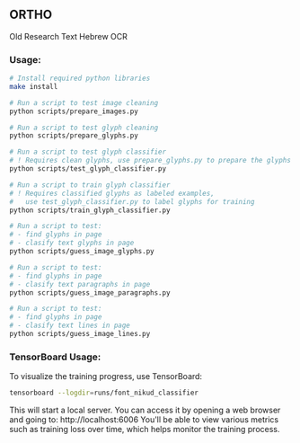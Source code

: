 ## ORTHO

Old Research Text Hebrew OCR

### Usage:

```sh
# Install required python libraries
make install

# Run a script to test image cleaning
python scripts/prepare_images.py

# Run a script to test glyph cleaning
python scripts/prepare_glyphs.py

# Run a script to test glyph classifier
# ! Requires clean glyphs, use prepare_glyphs.py to prepare the glyphs
python scripts/test_glyph_classifier.py

# Run a script to train glyph classifier
# ! Requires classified glyphs as labeled examples,
#   use test_glyph_classifier.py to label glyphs for training
python scripts/train_glyph_classifier.py

# Run a script to test:
# - find glyphs in page
# - clasify text glyphs in page 
python scripts/guess_image_glyphs.py 

# Run a script to test:
# - find glyphs in page
# - clasify text paragraphs in page 
python scripts/guess_image_paragraphs.py

# Run a script to test:
# - find glyphs in page
# - clasify text lines in page
python scripts/guess_image_lines.py
```

### TensorBoard Usage:

To visualize the training progress, use TensorBoard:

```bash
tensorboard --logdir=runs/font_nikud_classifier
```

This will start a local server. You can access it by opening a web browser and going to: http://localhost:6006
You'll be able to view various metrics such as training loss over time, which helps monitor the training process.
